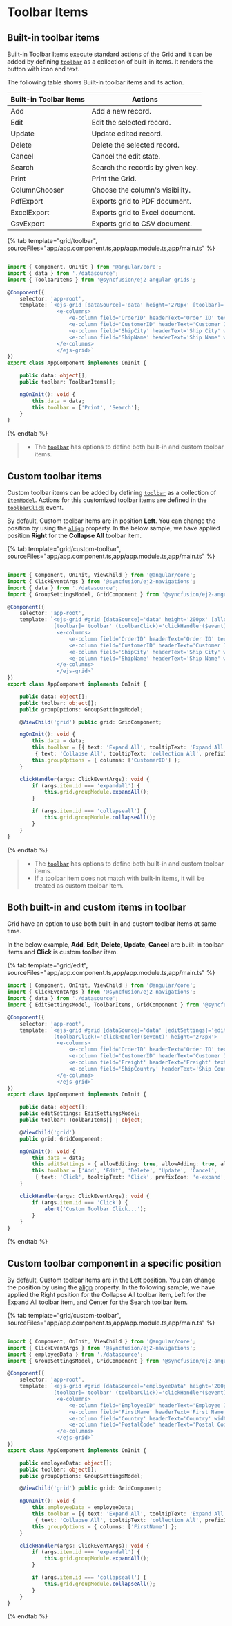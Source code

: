 # Toolbar Items

## Built-in toolbar items

Built-in Toolbar Items execute standard actions of the Grid and it can be added by defining
[`toolbar`](../../api/grid/#toolbar)
as a collection of built-in items. It renders the button with icon and text.

The following table shows Built-in toolbar items and its action.

| Built-in Toolbar Items | Actions |
|------------------------|---------|
| Add | Add a new record.|
| Edit | Edit the selected record.|
| Update | Update edited record.|
| Delete | Delete the selected record.|
| Cancel | Cancel the edit state.|
| Search | Search the records by given key.|
| Print | Print the Grid.|
| ColumnChooser | Choose the column's visibility.|
| PdfExport | Exports grid to PDF document.|
| ExcelExport | Exports grid to Excel document.|
| CsvExport | Exports grid to CSV document.|

{% tab template="grid/toolbar", sourceFiles="app/app.component.ts,app/app.module.ts,app/main.ts" %}

```typescript

import { Component, OnInit } from '@angular/core';
import { data } from './datasource';
import { ToolbarItems } from '@syncfusion/ej2-angular-grids';

@Component({
    selector: 'app-root',
    template: `<ejs-grid [dataSource]='data' height='270px' [toolbar]='toolbar'>
                <e-columns>
                    <e-column field='OrderID' headerText='Order ID' textAlign='Right' width=120></e-column>
                    <e-column field='CustomerID' headerText='Customer ID' width=150></e-column>
                    <e-column field='ShipCity' headerText='Ship City' width=150></e-column>
                    <e-column field='ShipName' headerText='Ship Name' width=150></e-column>
                </e-columns>
                </ejs-grid>`
})
export class AppComponent implements OnInit {

    public data: object[];
    public toolbar: ToolbarItems[];

    ngOnInit(): void {
        this.data = data;
        this.toolbar = ['Print', 'Search'];
    }
}

```

{% endtab %}

> * The [`toolbar`](../../api/grid/#toolbar) has options to define both built-in and custom toolbar items.

## Custom toolbar items

Custom toolbar items can be added by defining [`toolbar`](../../api/grid/#toolbar) as a collection of
[`ItemModel`](../../api/toolbar/itemModel).
Actions for this customized toolbar items are defined in the [`toolbarClick`](../../api/grid/#toolbarclick) event.

By default, Custom toolbar items are in position **Left**. You can change the position by using the [`align`](../../api/toolbar/itemModel) property. In the below sample, we have applied position **Right** for the **Collapse All** toolbar item.

{% tab template="grid/custom-toolbar", sourceFiles="app/app.component.ts,app/app.module.ts,app/main.ts" %}

```typescript

import { Component, OnInit, ViewChild } from '@angular/core';
import { ClickEventArgs } from '@syncfusion/ej2-navigations';
import { data } from './datasource';
import { GroupSettingsModel, GridComponent } from '@syncfusion/ej2-angular-grids';

@Component({
    selector: 'app-root',
    template: `<ejs-grid #grid [dataSource]='data' height='200px' [allowGrouping]='true' [groupSettings]='groupOptions'
               [toolbar]='toolbar' (toolbarClick)='clickHandler($event)'>
                <e-columns>
                    <e-column field='OrderID' headerText='Order ID' textAlign='Right' width=120></e-column>
                    <e-column field='CustomerID' headerText='Customer ID' width=150></e-column>
                    <e-column field='ShipCity' headerText='Ship City' width=150></e-column>
                    <e-column field='ShipName' headerText='Ship Name' width=150></e-column>
                </e-columns>
                </ejs-grid>`
})
export class AppComponent implements OnInit {

    public data: object[];
    public toolbar: object[];
    public groupOptions: GroupSettingsModel;

    @ViewChild('grid') public grid: GridComponent;

    ngOnInit(): void {
        this.data = data;
        this.toolbar = [{ text: 'Expand All', tooltipText: 'Expand All', prefixIcon: 'e-expand', id: 'expandall' },
         { text: 'Collapse All', tooltipText: 'collection All', prefixIcon: 'e-collapse', id: 'collapseall', align: 'Right' }];
        this.groupOptions = { columns: ['CustomerID'] };
    }

    clickHandler(args: ClickEventArgs): void {
        if (args.item.id === 'expandall') {
            this.grid.groupModule.expandAll();
        }

        if (args.item.id === 'collapseall') {
            this.grid.groupModule.collapseAll();
        }
    }
}

```

{% endtab %}

> * The [`toolbar`](../../api/grid/#toolbar) has options to define both built-in and custom toolbar items.
> * If a toolbar item does not match with built-in items, it will be treated as custom toolbar item.

## Both built-in and custom items in toolbar

Grid have an option to use both built-in and custom toolbar items at same time.

In the below example, **Add**, **Edit**, **Delete**, **Update**, **Cancel** are built-in toolbar items and **Click** is custom toolbar item.

{% tab template="grid/edit", sourceFiles="app/app.component.ts,app/app.module.ts,app/main.ts" %}

```typescript
import { Component, OnInit, ViewChild } from '@angular/core';
import { ClickEventArgs } from '@syncfusion/ej2-navigations';
import { data } from './datasource';
import { EditSettingsModel, ToolbarItems, GridComponent } from '@syncfusion/ej2-angular-grids';

@Component({
    selector: 'app-root',
    template: `<ejs-grid #grid [dataSource]='data' [editSettings]='editSettings' [toolbar]='toolbar'
               (toolbarClick)='clickHandler($event)' height='273px'>
                <e-columns>
                    <e-column field='OrderID' headerText='Order ID' textAlign='Right' isPrimaryKey='true' width=100></e-column>
                    <e-column field='CustomerID' headerText='Customer ID' width=120></e-column>
                    <e-column field='Freight' headerText='Freight' textAlign= 'Right' width=120 format= 'C2'></e-column>
                    <e-column field='ShipCountry' headerText='Ship Country' width=150></e-column>
                </e-columns>
                </ejs-grid>`
})
export class AppComponent implements OnInit {

    public data: object[];
    public editSettings: EditSettingsModel;
    public toolbar: ToolbarItems[] | object;

    @ViewChild('grid')
    public grid: GridComponent;

    ngOnInit(): void {
        this.data = data;
        this.editSettings = { allowEditing: true, allowAdding: true, allowDeleting: true };
        this.toolbar = ['Add', 'Edit', 'Delete', 'Update', 'Cancel',
         { text: 'Click', tooltipText: 'Click', prefixIcon: 'e-expand', id: 'Click' }];
    }

    clickHandler(args: ClickEventArgs): void {
        if (args.item.id === 'Click') {
            alert('Custom Toolbar Click...');
        }
    }
}

```

{% endtab %}

## Custom toolbar component in a specific position

By default, Custom toolbar items are in the Left position. You can change the position by using the [align](../../api/toolbar/itemModel) property. In the following sample, we have applied the Right position for the Collapse All toolbar item, Left for the Expand All toolbar item, and Center for the Search toolbar item.

{% tab template="grid/custom-toolbar", sourceFiles="app/app.component.ts,app/app.module.ts,app/main.ts" %}

```typescript

import { Component, OnInit, ViewChild } from '@angular/core';
import { ClickEventArgs } from '@syncfusion/ej2-navigations';
import { employeeData } from './datasource';
import { GroupSettingsModel, GridComponent } from '@syncfusion/ej2-angular-grids';

@Component({
    selector: 'app-root',
    template: `<ejs-grid #grid [dataSource]='employeeData' height='200px' [allowGrouping]='true' [groupSettings]='groupOptions'
               [toolbar]='toolbar' (toolbarClick)='clickHandler($event)'>
                <e-columns>
                    <e-column field='EmployeeID' headerText='Employee ID' textAlign='Right' width=120></e-column>
                    <e-column field='FirstName' headerText='First Name' width=150></e-column>
                    <e-column field='Country' headerText='Country' width=150></e-column>
                    <e-column field='PostalCode' headerText='Postal Code' width=150></e-column>
                </e-columns>
                </ejs-grid>`
})
export class AppComponent implements OnInit {

    public employeeData: object[];
    public toolbar: object[];
    public groupOptions: GroupSettingsModel;

    @ViewChild('grid') public grid: GridComponent;

    ngOnInit(): void {
        this.employeeData = employeeData;
        this.toolbar = [{ text: 'Expand All', tooltipText: 'Expand All', prefixIcon: 'e-expand', id: 'expandall' },
         { text: 'Collapse All', tooltipText: 'collection All', prefixIcon: 'e-collapse', id: 'collapseall', align: 'Right' }, { text: 'Search', align: 'Center'}];
        this.groupOptions = { columns: ['FirstName'] };
    }

    clickHandler(args: ClickEventArgs): void {
        if (args.item.id === 'expandall') {
            this.grid.groupModule.expandAll();
        }

        if (args.item.id === 'collapseall') {
            this.grid.groupModule.collapseAll();
        }
    }
}

```

{% endtab %}